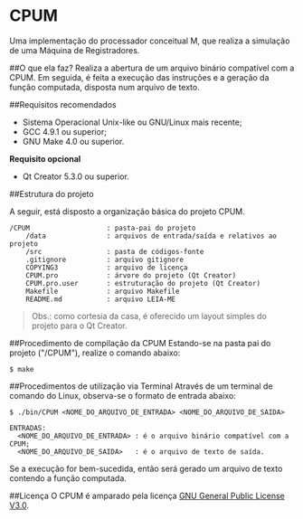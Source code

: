 # CPUM
Uma implementação do processador conceitual M, que realiza a simulação de uma Máquina de Registradores.

##O que ela faz?
Realiza a abertura de um arquivo binário compatível com a CPUM. Em seguida, é feita a execução das instruções
e a geração da função computada, disposta num arquivo de texto.

##Requisitos recomendados
* Sistema Operacional Unix-like ou GNU/Linux mais recente;
* GCC 4.9.1 ou superior;
* GNU Make 4.0 ou superior.

**Requisito opcional**
* Qt Creator 5.3.0 ou superior.

##Estrutura do projeto

A seguir, está disposto a organização básica do projeto CPUM.

	/CPUM					: pasta-pai do projeto	
		/data				: arquivos de entrada/saída e relativos ao projeto
		/src				: pasta de códigos-fonte
		.gitignore			: arquivo gitignore
		COPYING3			: arquivo de licença
		CPUM.pro    		: árvore do projeto (Qt Creator)
		CPUM.pro.user		: estruturação do projeto (Qt Creator)
		Makefile			: arquivo Makefile
		README.md			: arquivo LEIA-ME

> Obs.: como cortesia da casa, é oferecido um layout simples do projeto para o Qt Creator.

##Procedimento de compilação da CPUM
Estando-se na pasta pai do projeto ("/CPUM"), realize o comando abaixo:

	$ make

##Procedimentos de utilização via Terminal
Através de um terminal de comando do Linux, observa-se o formato de entrada abaixo:

	$ ./bin/CPUM <NOME_DO_ARQUIVO_DE_ENTRADA> <NOME_DO_ARQUIVO_DE_SAIDA>
	
	ENTRADAS:
	  <NOME_DO_ARQUIVO_DE_ENTRADA> : é o arquivo binário compatível com a CPUM;
	  <NOME_DO_ARQUIVO_DE_SAIDA>   : é o arquivo de texto de saída.

Se a execução for bem-sucedida, então será gerado um arquivo de texto contendo a função computada.

##Licença
O CPUM é amparado pela licença [GNU General Public License V3.0](https://www.gnu.org/licenses/gpl.txt).


